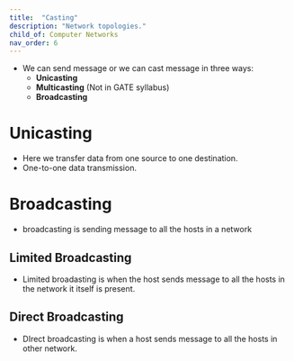 ```yaml
---
title:  "Casting"
description: "Network topologies."
child_of: Computer Networks
nav_order: 6
---
```


- We can send message or we can cast message in three ways:
    - **Unicasting**
    - **Multicasting** (Not in GATE syllabus)
    - **Broadcasting**

# Unicasting

- Here we transfer data from one source to one destination.
- One-to-one data transmission.

# Broadcasting

- broadcasting is sending message to all the hosts in a network

## Limited Broadcasting

- Limited broadasting is when the host sends message to all the hosts in the network it itself is present.

## Direct Broadcasting

- DIrect broadcasting is when a host sends message to all the hosts in other network.

